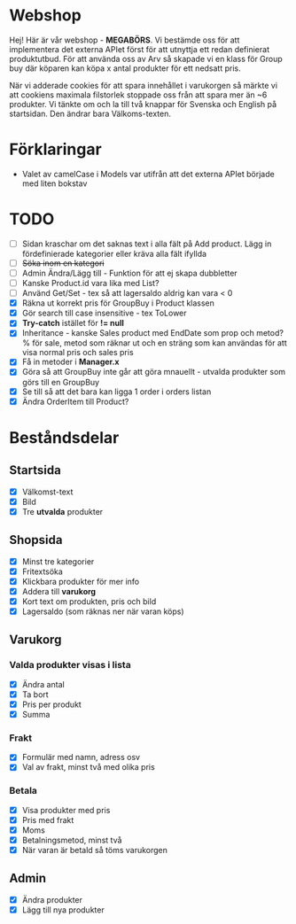 # Webshop

Hej! Här är vår webshop - **MEGABÖRS**. Vi bestämde oss för att implementera det externa APIet först för att utnyttja ett redan definierat produktutbud. För att använda oss av Arv så skapade vi en klass för Group buy där köparen kan köpa x antal produkter för ett nedsatt pris.

När vi adderade cookies för att spara innehållet i varukorgen så märkte vi att cookiens maximala filstorlek stoppade oss från att spara mer än ~6 produkter. Vi tänkte om och la till två knappar för Svenska och English på startsidan. Den ändrar bara Välkoms-texten.

# Förklaringar

- Valet av camelCase i Models var utifrån att det externa APIet började med liten bokstav

# TODO

- [ ] Sidan kraschar om det saknas text i alla fält på Add product. Lägg in fördefinierade kategorier eller kräva alla fält ifyllda
- [ ] ~~Söka inom en kategori~~
- [ ] Admin Ändra/Lägg till - Funktion för att ej skapa dubbletter
- [ ] Kanske Product.id vara lika med List<Index>?
- [ ] Använd Get/Set - tex så att lagersaldo aldrig kan vara < 0
- [x] Räkna ut korrekt pris för GroupBuy i Product klassen
- [x] Gör search till case insensitive - tex ToLower
- [x] **Try-catch** istället för **!= null**
- [x] Inheritance - kanske Sales product med EndDate som prop och metod? % för sale, metod som räknar ut och en sträng som kan användas för att visa normal pris och sales pris
- [x] Få in metoder i **Manager.x**
- [x] Göra så att GroupBuy inte går att göra mnauellt - utvalda produkter som görs till en GroupBuy
- [x] Se till så att det bara kan ligga 1 order i orders listan
- [x] Ändra OrderItem till Product?

# Beståndsdelar

## Startsida

- [x] Välkomst-text
- [x] Bild
- [x] Tre **utvalda** produkter

## Shopsida

- [x] Minst tre kategorier
- [x] Fritextsöka
- [x] Klickbara produkter för mer info
- [x] Addera till **varukorg**
- [x] Kort text om produkten, pris och bild
- [x] Lagersaldo (som räknas ner när varan köps)

## Varukorg

### Valda produkter visas i lista

- [x] Ändra antal
- [x] Ta bort
- [x] Pris per produkt
- [x] Summa

### Frakt

- [x] Formulär med namn, adress osv
- [x] Val av frakt, minst två med olika pris

### Betala

- [x] Visa produkter med pris
- [x] Pris med frakt
- [x] Moms
- [x] Betalningsmetod, minst två
- [x] När varan är betald så töms varukorgen

## Admin

- [x] Ändra produkter
- [x] Lägg till nya produkter
